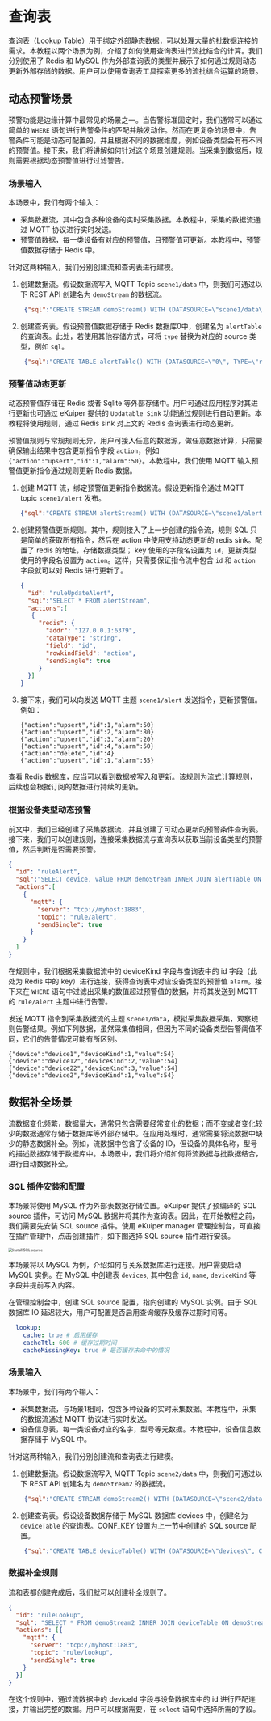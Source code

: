 # 查询表

查询表（Lookup Table）用于绑定外部静态数据，可以处理大量的批数据连接的需求。本教程以两个场景为例，介绍了如何使用查询表进行流批结合的计算。我们分别使用了 Redis 和 MySQL 作为外部查询表的类型并展示了如何通过规则动态更新外部存储的数据。用户可以使用查询表工具探索更多的流批结合运算的场景。

## 动态预警场景

预警功能是边缘计算中最常见的场景之一。当告警标准固定时，我们通常可以通过简单的 `WHERE` 语句进行告警条件的匹配并触发动作。然而在更复杂的场景中，告警条件可能是动态可配置的，并且根据不同的数据维度，例如设备类型会有有不同的预警值。接下来，我们将讲解如何针对这个场景创建规则。当采集到数据后，规则需要根据动态预警值进行过滤警告。

### 场景输入

本场景中，我们有两个输入：

- 采集数据流，其中包含多种设备的实时采集数据。本教程中，采集的数据流通过 MQTT 协议进行实时发送。
- 预警值数据，每一类设备有对应的预警值，且预警值可更新。本教程中，预警值数据存储于 Redis 中。

针对这两种输入，我们分别创建流和查询表进行建模。

1. 创建数据流。假设数据流写入 MQTT Topic `scene1/data` 中，则我们可通过以下 REST API 创建名为 `demoStream` 的数据流。
   ```json
    {"sql":"CREATE STREAM demoStream() WITH (DATASOURCE=\"scene1/data\", FORMAT=\"json\", TYPE=\"mqtt\")"}
   ```
2. 创建查询表。假设预警值数据存储于 Redis 数据库0中，创建名为 `alertTable` 的查询表。此处，若使用其他存储方式，可将 `type` 替换为对应的 source 类型，例如 `sql`。
   ```json
    {"sql":"CREATE TABLE alertTable() WITH (DATASOURCE=\"0\", TYPE=\"redis\", KIND=\"lookup\")"}
   ```

### 预警值动态更新

动态预警值存储在 Redis 或者 Sqlite 等外部存储中。用户可通过应用程序对其进行更新也可通过 eKuiper 提供的 `Updatable Sink` 功能通过规则进行自动更新。本教程将使用规则，通过 Redis sink 对上文的 Redis 查询表进行动态更新。

预警值规则与常规规则无异，用户可接入任意的数据源，做任意数据计算，只需要确保输出结果中包含更新指令字段 `action`，例如 `{"action":"upsert","id":1,"alarm":50}`。本教程中，我们使用 MQTT 输入预警值更新指令通过规则更新 Redis 数据。

1. 创建 MQTT 流，绑定预警值更新指令数据流。假设更新指令通过 MQTT topic `scene1/alert` 发布。
   ```json
   {"sql":"CREATE STREAM alertStream() WITH (DATASOURCE=\"scene1/alert\", FORMAT=\"json\", TYPE=\"mqtt\")"}
   ```
2. 创建预警值更新规则。其中，规则接入了上一步创建的指令流，规则 SQL 只是简单的获取所有指令，然后在 action 中使用支持动态更新的 redis sink。配置了 redis 的地址，存储数据类型； key 使用的字段名设置为 `id`，更新类型使用的字段名设置为 `action`。这样，只需要保证指令流中包含 `id` 和 `action` 字段就可以对 Redis 进行更新了。
   ```json
   {
     "id": "ruleUpdateAlert",
     "sql":"SELECT * FROM alertStream",
     "actions":[
      {
        "redis": {
          "addr": "127.0.0.1:6379",
          "dataType": "string",
          "field": "id",
          "rowkindField": "action",
          "sendSingle": true
        }
     }]
   }
   ```

3. 接下来，我们可以向发送 MQTT 主题 `scene1/alert` 发送指令，更新预警值。例如：
   ```text
   {"action":"upsert","id":1,"alarm":50}
   {"action":"upsert","id":2,"alarm":80}
   {"action":"upsert","id":3,"alarm":20}
   {"action":"upsert","id":4,"alarm":50}
   {"action":"delete","id":4}
   {"action":"upsert","id":1,"alarm":55}
   ```

查看 Redis 数据库，应当可以看到数据被写入和更新。该规则为流式计算规则，后续也会根据订阅的数据进行持续的更新。

### 根据设备类型动态预警

前文中，我们已经创建了采集数据流，并且创建了可动态更新的预警条件查询表。接下来，我们可以创建规则，连接采集数据流与查询表以获取当前设备类型的预警值，然后判断是否需要预警。

```json
{
  "id": "ruleAlert",
  "sql":"SELECT device, value FROM demoStream INNER JOIN alertTable ON demoStream.deviceKind = alertTable.id WHERE demoStream.value > alertTable.alarm",
  "actions":[
    {
      "mqtt": {
        "server": "tcp://myhost:1883",
        "topic": "rule/alert",
        "sendSingle": true
      }
    }
  ]
}
```

在规则中，我们根据采集数据流中的 deviceKind 字段与查询表中的 id 字段（此处为 Redis 中的 key）进行连接，获得查询表中对应设备类型的预警值 `alarm`。接下来在 `WHERE` 语句中过滤出采集的数值超过预警值的数据，并将其发送到 MQTT 的 `rule/alert` 主题中进行告警。

发送 MQTT 指令到采集数据流的主题 `scene1/data`，模拟采集数据采集，观察规则告警结果。例如下列数据，虽然采集值相同，但因为不同的设备类型告警阈值不同，它们的告警情况可能有所区别。

```text
{"device":"device1","deviceKind":1,"value":54}
{"device":"device12","deviceKind":2,"value":54}
{"device":"device22","deviceKind":3,"value":54}
{"device":"device2","deviceKind":1,"value":54}
```

## 数据补全场景

流数据变化频繁，数据量大，通常只包含需要经常变化的数据；而不变或者变化较少的数据通常存储于数据库等外部存储中。在应用处理时，通常需要将流数据中缺少的静态数据补全。例如，流数据中包含了设备的 ID，但设备的具体名称，型号的描述数据存储于数据库中。本场景中，我们将介绍如何将流数据与批数据结合，进行自动数据补全。

### SQL 插件安装和配置

本场景将使用 MySQL 作为外部表数据存储位置。eKuiper 提供了预编译的 SQL source 插件，可访问 MySQL 数据并将其作为查询表。因此，在开始教程之前，我们需要先安装 SQL source 插件。使用 eKuiper manager 管理控制台，可直接在插件管理中，点击创建插件，如下图选择 SQL source 插件进行安装。

<img src="./_assets/install_sql_source.png" alt="Install SQL source" style="zoom:50%;" />

本场景将以 MySQL 为例，介绍如何与关系数据库进行连接。用户需要启动 MySQL 实例。在 MySQL 中创建表 `devices`, 其中包含 `id`, `name`, `deviceKind` 等字段并提前写入内容。

在管理控制台中，创建 SQL source 配置，指向创建的 MySQL 实例。由于 SQL 数据库 IO 延迟较大，用户可配置是否启用查询缓存及缓存过期时间等。

```yaml
  lookup:
    cache: true # 启用缓存
    cacheTtl: 600 # 缓存过期时间
    cacheMissingKey: true # 是否缓存未命中的情况
```

### 场景输入

本场景中，我们有两个输入：

- 采集数据流，与场景1相同，包含多种设备的实时采集数据。本教程中，采集的数据流通过 MQTT 协议进行实时发送。
- 设备信息表，每一类设备对应的名字，型号等元数据。本教程中，设备信息数据存储于 MySQL 中。

针对这两种输入，我们分别创建流和查询表进行建模。

1. 创建数据流。假设数据流写入 MQTT Topic `scene2/data` 中，则我们可通过以下 REST API 创建名为 `demoStream2` 的数据流。
   ```json
    {"sql":"CREATE STREAM demoStream2() WITH (DATASOURCE=\"scene2/data\", FORMAT=\"json\", TYPE=\"mqtt\")"}
   ```
2. 创建查询表。假设设备数据存储于 MySQL 数据库 devices 中，创建名为 `deviceTable` 的查询表。CONF_KEY 设置为上一节中创建的 SQL source 配置。
   ```json
    {"sql":"CREATE TABLE deviceTable() WITH (DATASOURCE=\"devices\", CONF_KEY=\"mysql\",TYPE=\"sql\", KIND=\"lookup\")"}
   ```
   
### 数据补全规则

流和表都创建完成后，我们就可以创建补全规则了。

```json
{
  "id": "ruleLookup",
  "sql": "SELECT * FROM demoStream2 INNER JOIN deviceTable ON demoStream.deviceId = deviceTable.id",
  "actions": [{
    "mqtt": {
      "server": "tcp://myhost:1883",
      "topic": "rule/lookup",
      "sendSingle": true
    }
  }]
}
```

在这个规则中，通过流数据中的 deviceId 字段与设备数据库中的 id 进行匹配连接，并输出完整的数据。用户可以根据需要，在 `select` 语句中选择所需的字段。